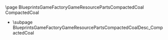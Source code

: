 \page BlueprintsGameFactoryGameResourcePartsCompactedCoal CompactedCoal
- \subpage BlueprintsGameFactoryGameResourcePartsCompactedCoalDesc_CompactedCoal
